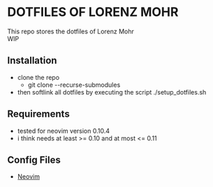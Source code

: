 # DOTFILES OF LORENZ MOHR

This repo stores the dotfiles of Lorenz Mohr\
WIP

## Installation

- clone the repo
    - git clone --recurse-submodules
- then softlink all dotfiles by executing the script ./setup_dotfiles.sh

## Requirements

- tested for neovim version 0.10.4
- i think needs at least >= 0.10 and at most <= 0.11

## Config Files
- [Neovim](nvim/README.md)
